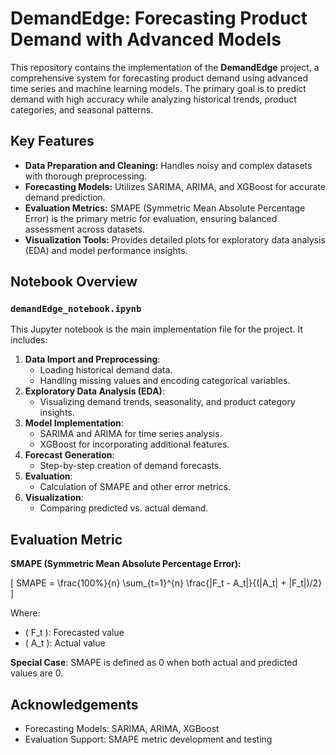 # DemandEdge: Forecasting Product Demand with Advanced Models

This repository contains the implementation of the **DemandEdge** project, a comprehensive system for forecasting product demand using advanced time series and machine learning models. The primary goal is to predict demand with high accuracy while analyzing historical trends, product categories, and seasonal patterns.

## Key Features

- **Data Preparation and Cleaning:** Handles noisy and complex datasets with thorough preprocessing.
- **Forecasting Models:** Utilizes SARIMA, ARIMA, and XGBoost for accurate demand prediction.
- **Evaluation Metrics:** SMAPE (Symmetric Mean Absolute Percentage Error) is the primary metric for evaluation, ensuring balanced assessment across datasets.
- **Visualization Tools:** Provides detailed plots for exploratory data analysis (EDA) and model performance insights.

## Notebook Overview

### `demandEdge_notebook.ipynb`

This Jupyter notebook is the main implementation file for the project. It includes:

1. **Data Import and Preprocessing**:
    - Loading historical demand data.
    - Handling missing values and encoding categorical variables.
2. **Exploratory Data Analysis (EDA)**:
    - Visualizing demand trends, seasonality, and product category insights.
3. **Model Implementation**:
    - SARIMA and ARIMA for time series analysis.
    - XGBoost for incorporating additional features.
4. **Forecast Generation**:
    - Step-by-step creation of demand forecasts.
5. **Evaluation**:
    - Calculation of SMAPE and other error metrics.
6. **Visualization**:
    - Comparing predicted vs. actual demand.

## Evaluation Metric

**SMAPE (Symmetric Mean Absolute Percentage Error):**

\[
SMAPE = \frac{100\%}{n} \sum_{t=1}^{n} \frac{|F_t - A_t|}{(|A_t| + |F_t|)/2}
\]

Where:

- \( F_t \): Forecasted value  
- \( A_t \): Actual value  

**Special Case**: SMAPE is defined as 0 when both actual and predicted values are 0.


## Acknowledgements
- Forecasting Models: SARIMA, ARIMA, XGBoost
- Evaluation Support: SMAPE metric development and testing
